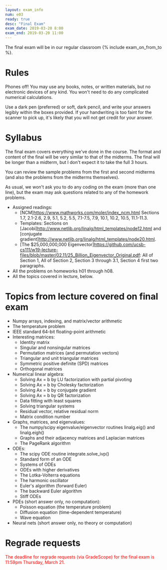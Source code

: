 ```yaml
---
layout: exam_info
num: e03
ready: true
desc: "Final Exam"
exam_date: 2019-03-20 8:00
exam_end: 2019-03-20 11:00
---
```


The final exam will be in our regular classroom {% include exam_on_from_to %}.

# Rules

Phones off!
You may use any books, notes, or written materials, 
but no electronic devices of any kind. 
You won't need to do any complicated numerical calculations.

Use a dark pen (preferred) or soft, dark pencil, 
and write your answers legibly within the boxes provided.
If your handwriting is too faint for the scanner to pick up,
it's likely that you will not get credit for your answer.


# Syllabus

The final exam covers everything we've done in the course.
The format and content of the final will be very similar to that of
the midterms. 
The final will be longer than a midterm, 
but I don't expect it to take the full 3 hours.

You can review the sample problems from the first and second midterms
(and also the problems from the midterms themselves).

As usual, we won't ask you to do any coding on the exam (more than one line), but the exam may ask questions related to any of the homework problems.

- Assigned readings:
  - [NCM]<https://www.mathworks.com/moler/index_ncm.html> Sections 1.7, 2.1-2.6, 2.9, 5.1, 5.2, 5.5, 7.1-7.5, 7.9, 10.1, 10.2, 10.5, 11.1-11.3.
  - Templates: Sections on [Jacobi]<http://www.netlib.org/linalg/html_templates/node12.html> and [conjugate gradient]<http://www.netlib.org/linalg/html_templates/node20.html>.
  - [The $25,000,000,000 Eigenvector]<https://github.com/ucsb-cs111/w19-lecture-files/blob/master/02.11/25_Billion_Eigenvector_Original.pdf>: All of Section 1, All of Section 2, Section 3 through 3.1, Section 4 first two paragraphs.
- All the problems on homeworks h01 through h08.
- All the topics covered in lecture, below.

# Topics from lecture covered on final exam

- Numpy arrays, indexing, and matrix/vector arithmetic
- The temperature problem
- IEEE standard 64-bit floating-point arithmetic
- Interesting matrices:
  - Identity matrix
  - Singular and nonsingular matrices
  - Permutation matrices (and permutation vectors)
  - Triangular and unit triangular matrices
  - Symmetric positive definite (SPD) matrices
  - Orthogonal matrices
- Numerical linear algebra:
  - Solving Ax = b by LU factorization with partial pivoting
  - Solving Ax = b by Cholesky factorization
  - Solving Ax = b by conjugate gradient
  - Solving Ax = b by QR factorization
  - Data fitting with least squares
  - Solving triangular systems
  - Residual vector, relative residual norm
  - Matrix condition number
- Graphs, matrices, and eigenvalues:
   - The numpy/scipy eigenvalue/eigenvector routines linalg.eig() and linalg.eigh()
   - Graphs and their adjacency matrices and Laplacian matrices
   - The PageRank algorithm
- ODEs:
  - The scipy ODE routine integrate.solve_ivp()
  - Standard form of an ODE
  - Systems of ODEs
  - ODEs with higher derivatives
  - The Lotka-Volterra equations
  - The harmonic oscillator
  - Euler's algorithm (forward Euler)
  - The backward Euler algorithm
  - Stiff ODEs
- PDEs (short answer only, no computation):
  - Poisson equation (the temperature problem)
  - Diffusion equation (time-dependent temperature)
  - Wave equation
- Neural nets (short answer only, no theory or computation)

# Regrade requests

<span style="color:red">
The deadline for regrade requests (via GradeScope) for the final exam is 11:59pm Thursday, March 21.
</span>
